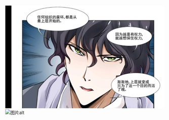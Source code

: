 

![111](assets/img/漫画无罪之城01.jpg)
<img src="D:\ObData\img\漫画无罪之城01.jpg" alt="图片alt" title="图片title">